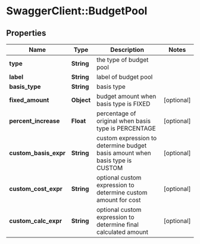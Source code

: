 # SwaggerClient::BudgetPool

## Properties
Name | Type | Description | Notes
------------ | ------------- | ------------- | -------------
**type** | **String** | the type of budget pool | 
**label** | **String** | label of budget pool | 
**basis_type** | **String** | basis type | 
**fixed_amount** | **Object** | budget amount when basis type is FIXED | [optional] 
**percent_increase** | **Float** | percentage of original when basis type is PERCENTAGE | [optional] 
**custom_basis_expr** | **String** | custom expression to determine budget basis amount when basis type is CUSTOM | [optional] 
**custom_cost_expr** | **String** | optional custom expression to determine custom amount for cost | [optional] 
**custom_calc_expr** | **String** | optional custom expression to determine final calculated amount | [optional] 


